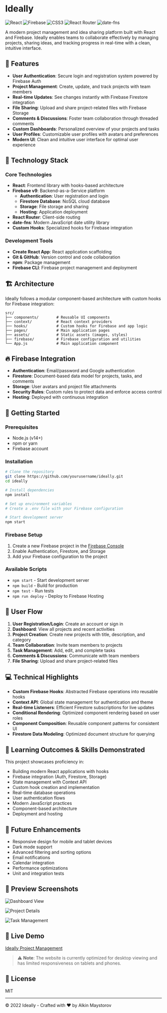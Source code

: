 # Ideally

![React](https://img.shields.io/badge/React-17+-61DAFB?logo=react&logoColor=white)
![Firebase](https://img.shields.io/badge/Firebase-9+-FFCA28?logo=firebase&logoColor=black)
![CSS3](https://img.shields.io/badge/CSS3-1572B6?logo=css3&logoColor=white)
![React Router](https://img.shields.io/badge/React_Router-CA4245?logo=react-router&logoColor=white)
![date-fns](https://img.shields.io/badge/date--fns-2.x-yellow)

A modern project management and idea sharing platform built with React and Firebase. Ideally enables teams to collaborate effectively by managing projects, sharing ideas, and tracking progress in real-time with a clean, intuitive interface.

## 🚀 Features

- **User Authentication**: Secure login and registration system powered by Firebase Auth
- **Project Management**: Create, update, and track projects with team members
- **Real-time Updates**: See changes instantly with Firebase Firestore integration
- **File Sharing**: Upload and share project-related files with Firebase Storage
- **Comments & Discussions**: Foster team collaboration through threaded comments
- **Custom Dashboards**: Personalized overview of your projects and tasks
- **User Profiles**: Customizable user profiles with avatars and preferences
- **Modern UI**: Clean and intuitive user interface for optimal user experience

## 🔧 Technology Stack

### Core Technologies

- **React**: Frontend library with hooks-based architecture
- **Firebase v9**: Backend-as-a-Service platform
  - **Authentication**: User registration and login
  - **Firestore Database**: NoSQL cloud database
  - **Storage**: File storage and sharing
  - **Hosting**: Application deployment
- **React Router**: Client-side routing
- **date-fns**: Modern JavaScript date utility library
- **Custom Hooks**: Specialized hooks for Firebase integration

### Development Tools

- **Create React App**: React application scaffolding
- **Git & GitHub**: Version control and code collaboration
- **npm**: Package management
- **Firebase CLI**: Firebase project management and deployment

## 🏗️ Architecture

Ideally follows a modular component-based architecture with custom hooks for Firebase integration:

```
src/
├── components/        # Reusable UI components
├── context/           # React context providers
├── hooks/             # Custom hooks for Firebase and app logic
├── pages/             # Main application pages
├── assets/            # Static assets (images, styles)
├── firebase/          # Firebase configuration and utilities
└── App.js             # Main application component
```

## 🔥 Firebase Integration

- **Authentication**: Email/password and Google authentication
- **Firestore**: Document-based data model for projects, tasks, and comments
- **Storage**: User avatars and project file attachments
- **Security Rules**: Custom rules to protect data and enforce access control
- **Hosting**: Deployed with continuous integration

## 🚀 Getting Started

### Prerequisites

- Node.js (v14+)
- npm or yarn
- Firebase account

### Installation

```bash
# Clone the repository
git clone https://github.com/yourusername/ideally.git
cd ideally

# Install dependencies
npm install

# Set up environment variables
# Create a .env file with your Firebase configuration

# Start development server
npm start
```

### Firebase Setup

1. Create a new Firebase project in the [Firebase Console](https://console.firebase.google.com/)
2. Enable Authentication, Firestore, and Storage
3. Add your Firebase configuration to the project

### Available Scripts

- `npm start` - Start development server
- `npm build` - Build for production
- `npm test` - Run tests
- `npm run deploy` - Deploy to Firebase Hosting

## 📱 User Flow

1. **User Registration/Login**: Create an account or sign in
2. **Dashboard**: View all projects and recent activities
3. **Project Creation**: Create new projects with title, description, and category
4. **Team Collaboration**: Invite team members to projects
5. **Task Management**: Add, edit, and complete tasks
6. **Comments & Discussions**: Communicate with team members
7. **File Sharing**: Upload and share project-related files

## 💻 Technical Highlights

- **Custom Firebase Hooks**: Abstracted Firebase operations into reusable hooks
- **Context API**: Global state management for authentication and theme
- **Real-time Listeners**: Efficient Firestore subscriptions for live updates
- **Conditional Rendering**: Optimized component rendering based on user roles
- **Component Composition**: Reusable component patterns for consistent UI
- **Firestore Data Modeling**: Optimized document structure for querying

## 🌟 Learning Outcomes & Skills Demonstrated

This project showcases proficiency in:

- Building modern React applications with hooks
- Firebase integration (Auth, Firestore, Storage)
- State management with Context API
- Custom hook creation and implementation
- Real-time database operations
- User authentication flows
- Modern JavaScript practices
- Component-based architecture
- Deployment and hosting

## 🔮 Future Enhancements

- Responsive design for mobile and tablet devices
- Dark mode support
- Advanced filtering and sorting options
- Email notifications
- Calendar integration
- Performance optimizations
- Unit and integration tests

## 📸 Preview Screenshots

![Dashboard View](https://user-images.githubusercontent.com/76817540/170010911-542d7c2d-d715-45a5-944d-b3ee60fcb9d6.jpeg)

![Project Details](https://user-images.githubusercontent.com/76817540/170010925-63e4b2da-b38b-48f4-bb07-b15f177fa632.jpeg)

![Task Management](https://user-images.githubusercontent.com/76817540/170010937-9922f52d-7200-46a3-a5ec-a315543c8d89.jpeg)

## 🔗 Live Demo

[Ideally Project Management](https://ideally-project-management.web.app/login)

> :warning: **Note**: The website is currently optimized for desktop viewing and has limited responsiveness on tablets and phones.

## 📄 License

MIT

---

© 2022 Ideally - Crafted with ❤️ by Alkin Maystorov
